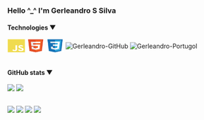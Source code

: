 ### Hello ^_^ I'm Gerleandro S Silva
#### Technologies ▼  
<div style="display: inline_block">
  <img align="center" alt="Gerleandro-Js" height="30" width="40" target="_black" src="https://raw.githubusercontent.com/devicons/devicon/master/icons/javascript/javascript-plain.svg" href="">
  <img align="center" alt="Gerleandro-HTML" height="30" width="40" target="_black" src="https://raw.githubusercontent.com/devicons/devicon/master/icons/html5/html5-original.svg" href="">
  <img align="center" alt="Gerleandro-CSS" height="30" width="40" target="_black" src="https://raw.githubusercontent.com/devicons/devicon/master/icons/css3/css3-original.svg" href="">
  <img align="center" alt="Gerleandro-GitHub" height="30" width="40" target="_black" src="https://www.vectorlogo.zone/logos/git-scm/git-scm-icon.svg" href="">
  <img align="center" alt="Gerleandro-Portugol" height="30" width="40" target="_black" src="https://univali-lite.github.io/Portugol-Studio/assets/img/logo.png" href="">
</div><br>

 #### GitHub stats ▼
 
<div>
  <img height="180em" src="https://github-readme-stats.vercel.app/api?username=Gerleandro&show_icons=true&bg_color=000000"/>
  <img height="180em" src="https://github-readme-stats.vercel.app/api/top-langs/?username=Gerleandro&show_icons=true&bg_color=000000&layout=compact"/>
</div>
  
  ## 
<div> 
  <a href="https://www.linkedin.com/in/gerleandro-s-silva-hard" target="_blank"><img src="https://img.shields.io/badge/-LinkedIn-%230077B5?style=for-the-badge&logo=linkedin&logoColor=white" target="_blank"></a> 
  <a href="https://www.youtube.com/channel/UCZFc3dPOoMkHvfUcOmsORXA" target="_blank"><img src="https://img.shields.io/badge/YouTube-FF0000?style=for-the-badge&logo=youtube&logoColor=white" target="_blank"></a>
  <a href="https://www.instagram.com/gerleandro_silva" target="_blank"><img src="https://img.shields.io/badge/-Instagram-%23E4405F?style=for-the-badge&logo=instagram&logoColor=white" target="_blank"></a>
  <a href = "mailto:gerlleandrosyllva@gmail.com"><img src="https://img.shields.io/badge/-Gmail-%23333?style=for-the-badge&logo=gmail&logoColor=white" target="_blank"></a>  
</div>

